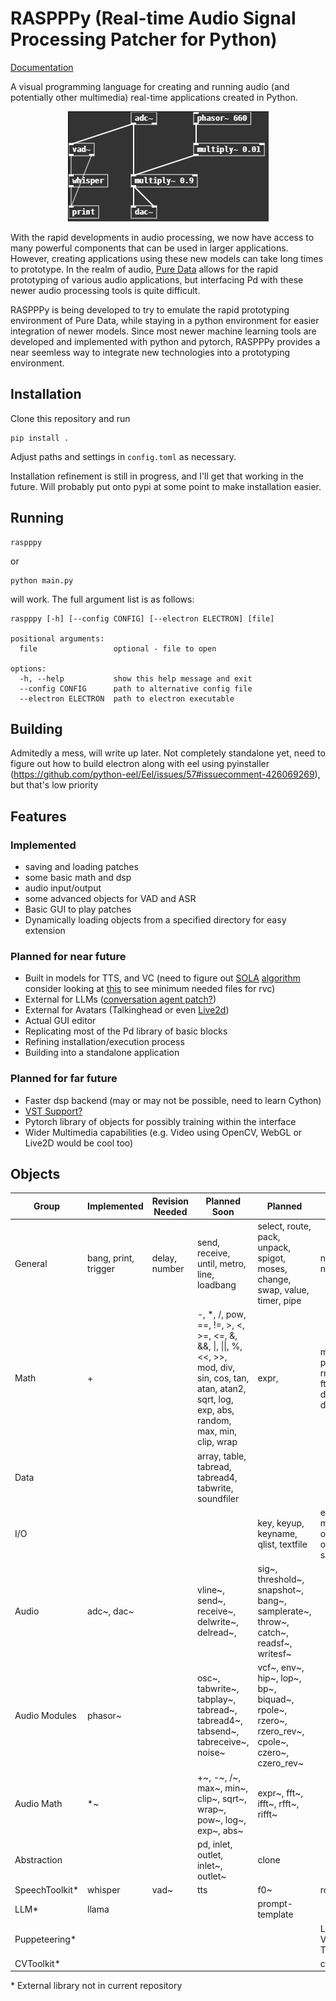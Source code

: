 # RASPPPy (Real-time Audio Signal Processing Patcher for Python)

[Documentation](docs/README.md)

A visual programming language for creating and running audio (and potentially other multimedia) real-time applications created in Python.

<p align="center"><img src='examples/phasor_loopback.PNG'></p>

With the rapid developments in audio processing, we now have access to many powerful components that can be used in larger applications. However, creating applications using these new models can take long times to prototype. In the realm of audio, [Pure Data](https://puredata.info/) allows for the rapid prototyping of various audio applications, but interfacing Pd with these newer audio processing tools is quite difficult.

RASPPPy is being developed to try to emulate the rapid prototyping environment of Pure Data, while staying in a python environment for easier integration of newer models. Since most newer machine learning tools are developed and implemented with python and pytorch, RASPPPy provides a near seemless way to integrate new technologies into a prototyping environment.


## Installation

Clone this repository and run
```
pip install .
```
Adjust paths and settings in `config.toml` as necessary.

Installation refinement is still in progress, and I'll get that working in the future. Will probably put onto pypi at some point to make installation easier.

## Running
```
raspppy
```
or
```
python main.py
```
will work. The full argument list is as follows:
```
raspppy [-h] [--config CONFIG] [--electron ELECTRON] [file]

positional arguments:
  file                 optional - file to open

options:
  -h, --help           show this help message and exit
  --config CONFIG      path to alternative config file
  --electron ELECTRON  path to electron executable
```

## Building

Admitedly a mess, will write up later. Not completely standalone yet, need to figure out how to build electron along with eel using pyinstaller (https://github.com/python-eel/Eel/issues/57#issuecomment-426069269), but that's low priority

## Features

### Implemented
- saving and loading patches
- some basic math and dsp
- audio input/output
- some advanced objects for VAD and ASR
- Basic GUI to play patches
- Dynamically loading objects from a specified directory for easy extension

### Planned for near future
- Built in models for TTS, and VC (need to figure out [SOLA](https://github.com/w-okada/voice-changer/blob/master/server/voice_changer/VoiceChanger.py) [algorithm](https://github.com/yxlllc/DDSP-SVC/blob/master/gui.py) consider looking at [this](https://github.com/SillyTavern/SillyTavern-Extras/tree/main/modules/voice_conversion) to see minimum needed files for rvc)
- External for LLMs ([conversation agent patch?](https://arxiv.org/pdf/2304.03442.pdf))
- External for Avatars (Talkinghead or even [Live2d](https://github.com/Live2D/CubismWebSamples))
- Actual GUI editor
- Replicating most of the Pd library of basic blocks
- Refining installation/execution process
- Building into a standalone application

### Planned for far future
- Faster dsp backend (may or may not be possible, need to learn Cython)
- [VST Support?](https://github.com/hq9000/cython-vst-loader)
- Pytorch library of objects for possibly training within the interface
- Wider Multimedia capabilities (e.g. Video using OpenCV, WebGL or Live2D would be cool too)

## Objects

| Group | Implemented | Revision Needed | Planned Soon | Planned | Wishlist |
|--|--|--|--|--|--|
| General | bang, print, trigger | delay, number | send, receive, until, metro, line, loadbang | select, route, pack, unpack, spigot, moses, change, swap, value, timer, pipe | netsend, netreceive
| Math | + | | -, *, /, pow, ==, !=, >, <, >=, <=, &, &&, \|, \|\|, %, <<, >>, mod, div, sin, cos, tan, atan, atan2, sqrt, log, exp, abs, random, max, min, clip, wrap | expr, | mtof, powtodb, rmstodb, ftom, dbtopow, dbtorms
| Data | | | array, table, tabread, tabread4, tabwrite, soundfiler | 
| I/O | | | | key, keyup, keyname, qlist, textfile | everything midi and osc, openpanel, savepanel
| Audio | adc~, dac~ | | vline~, send~, receive~, delwrite~, delread~, | sig~, threshold~, snapshot~, bang~, samplerate~, throw~, catch~, readsf~, writesf~
| Audio Modules | phasor~ | | osc~, tabwrite~, tabplay~, tabread~, tabread4~, tabsend~, tabreceive~, noise~ | vcf~, env~, hip~, lop~, bp~, biquad~, rpole~, rzero~, rzero_rev~, cpole~, czero~, czero_rev~
| Audio Math | *~ | | +~, -~, /~, max~, min~, clip~, sqrt~, wrap~, pow~, log~, exp~, abs~ | expr~, fft~, ifft~, rfft~, rifft~
| Abstraction | | | pd, inlet, outlet, inlet~, outlet~ | clone
| SpeechToolkit* | whisper | vad~ | tts | f0~ | rcv~
| LLM* | llama | | | prompt-template |
| Puppeteering* | | | | | Live2D, VRM, TalkingHead
| CVToolkit* | | | | | cam

\*  External library not in current repository
